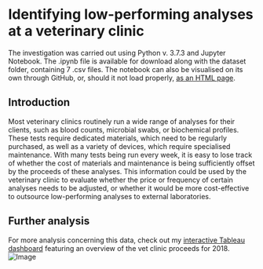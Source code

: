 # Identifying low-performing analyses at a veterinary clinic

The investigation was carried out using Python v. 3.7.3 and Jupyter Notebook. The .ipynb file is available for download along with the dataset folder, containing 7 .csv files. The notebook can also be visualised on its own through GitHub, or, should it not load properly, [as an HTML page](https://alepoptosis.github.io/vet_clinic_analysis/vet_clinic_analysis.html).

## Introduction

Most veterinary clinics routinely run a wide range of analyses for their clients, such as blood counts, microbial swabs, or biochemical profiles. These tests require dedicated materials, which need to be regularly purchased, as well as a variety of devices, which require specialised maintenance. With many tests being run every week, it is easy to lose track of whether the cost of materials and maintenance is being sufficiently offset by the proceeds of these analyses. This information could be used by the veterinary clinic to evaluate whether the price or frequency of certain analyses needs to be adjusted, or whether it would be more cost-effective to outsource low-performing analyses to external laboratories.

## Further analysis

For more analysis concerning this data, check out my [interactive Tableau dashboard](https://public.tableau.com/profile/alepoptosis#!/vizhome/Vetclinic2018overview/2018overview?publish=yes) featuring an overview of the vet clinic proceeds for 2018.
![Image](https://pbs.twimg.com/media/EB1sd92XsAATpPH?format=jpg&name=4096x4096)
